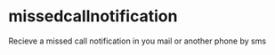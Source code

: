 missedcallnotification
======================

Recieve a missed call notification in you mail or another phone by sms
